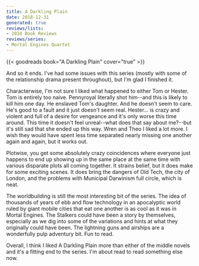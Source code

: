 ```yaml
---
title: A Darkling Plain
date: 2018-12-31
generated: true
reviews/lists:
- 2018 Book Reviews
reviews/series:
- Mortal Engines Quartet
---
```

{{< goodreads book="A Darkling Plain" cover="true" >}}

And so it ends. I've had some issues with this series (mostly with some of the relationship drama present throughout), but I'm glad I finished it.  

Characterwise, I'm not sure I liked what happened to either Tom or Hester. Tom is entirely too naive. Pennyroyal literally shot him--and this is likely to kill him one day. He enslaved Tom's daughter. And he doesn't seem to care. He's good to a fault and it just doesn't seem real. Hester... is crazy and violent and full of a desire for vengeance and it's only worse this time around. This time it doesn't feel unreal--what does that say about me?--but it's still sad that she ended up this way. Wren and Theo I liked a lot more. I wish they would have spent less time separated nearly missing one another again and again, but it works out.  

<!--more-->

Plotwise, you get some absolutely crazy coincidences where everyone just happens to end up showing up in the same place at the same time with various disparate plots all coming together. It strains belief, but it does make for some exciting scenes. It does bring the dangers of Old Tech, the city of London, and the problems with Municipal Darwinism full circle, which is neat.  

The worldbuilding is still the most interesting bit of the series. The idea of thousands of years of ebb and flow technology in an apocalyptic world ruled by giant mobile cities that eat one another is as cool as it was in Mortal Engines. The Stalkers could have been a story by themselves, especially as we dig into some of the variations and hints at what they originally could have been. The lightning guns and airships are a wonderfully pulp adventury bit. Fun to read.  

Overall, I think I liked A Darkling Plain more than either of the middle novels and it's a fitting end to the series. I'm about read to read something else now.


